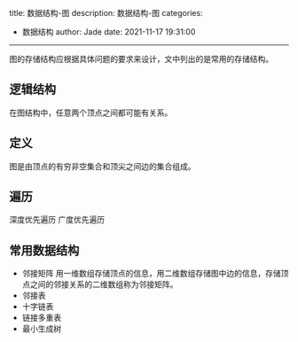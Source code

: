 title: 数据结构-图
description: 数据结构-图
categories:
  - 数据结构
author: Jade
date: 2021-11-17 19:31:00
---

图的存储结构应根据具体问题的要求来设计，文中列出的是常用的存储结构。

## 逻辑结构
在图结构中，任意两个顶点之间都可能有关系。

## 定义
图是由顶点的有穷非空集合和顶尖之间边的集合组成。

## 遍历
深度优先遍历
广度优先遍历

## 常用数据结构
- 邻接矩阵
用一维数组存储顶点的信息，用二维数组存储图中边的信息，存储顶点之间的邻接关系的二维数组称为邻接矩阵。
- 邻接表
- 十字链表
- 链接多重表
- 最小生成树